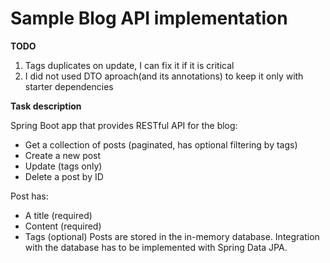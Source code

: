 # Sample Blog API implementation

**TODO**
1. Tags duplicates on update, I can fix it if it is critical
2. I did not used DTO aproach(and its annotations) to keep it only with starter dependencies



**Task description**

Spring Boot app that provides RESTful API for the blog:
- Get a collection of posts (paginated, has optional filtering by tags)
- Create a new post
- Update (tags only)
- Delete a post by ID

Post has:
- A title (required)
- Content (required)
- Tags (optional)
Posts are stored in the in-memory database. Integration with the database has to be implemented with Spring Data JPA.


